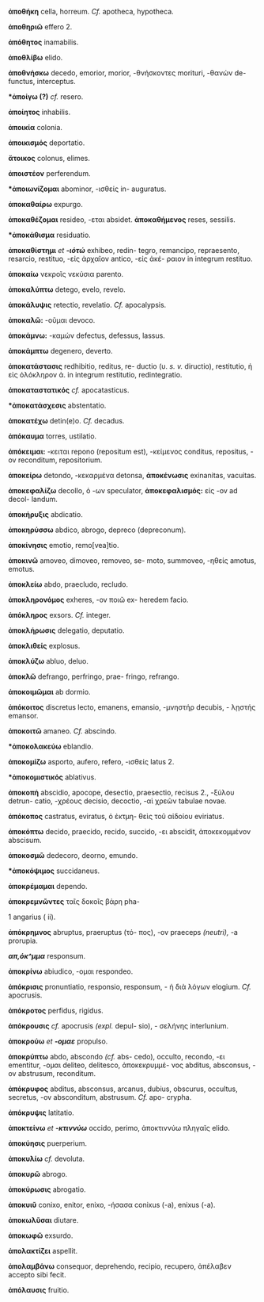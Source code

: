 **ἀποθήκη** cella, horreum. *Cf.* apotheca, hypotheca.

**ἀποθηριῶ** effero 2.

**ἀπόθητος** inamabilis.

**ἀποθλίβω** elido.

**ἀποθνήσκω** decedo, emorior, morior, -θνήσκοντες morituri, -θανών de-
functus, interceptus.

**\*ἀποίγω (?)** *cf.* resero.

**ἀποίητος** inhabilis.

**ἀποικία** colonia.

**ἀποικισμός** deportatio.

**ἄτοικος** colonus, elimes.

**ἀποιστέον** perferendum.

**\*ἀποιωνίζομαι** abominor, -ισθείς in- auguratus.

**ἀποκαθαίρω** expurgo.

**ἀποκαθέζομαι** resideo, -εται absidet. **ἀποκαθήμενος** reses,
sessilis.

**\*ἀποκάθισμα** residuatio.

**ἀποκαθίστημι** *et **-ιότώ*** exhibeo, redin- tegro, remancipo,
repraesento, resarcio, restituo, -εἰς ἀρχαῖον antico, -εἰς ἀκέ- ραιον in
integrum restituo.

**ἀποκαίω** νεκροῖς νεκύσια parento.

**ἀποκαλύπτω** detego, evelo, revelo.

**ἀποκάλυψις** retectio, revelatio. *Cf.* apocalypsis.

**ἀποκαλῶ:** -οῦμαι devoco.

**ἀποκάμνω:** -καμών defectus, defessus, lassus.

**ἀποκάμπτω** degenero, deverto.

**ἀποκατάστασις** redhibitio, reditus, re- ductio (υ. *s. v.* diructio),
restitutio, ἠ εἰς ὁλόκληρον ἀ. in integrum restitutio, redintegratio.

**άποκαταστατικός** *cf.* apocatasticus.

**\*ἀποκατάσχεσις** abstentatio.

**ἀποκατέχω** detin(e)o. *Cf.* decadus.

**ἀπόκαυμα** torres, ustilatio.

**ἀπόκειμαι:** -κειται repono (repositum est), -κείμενος conditus,
repositus, -ov reconditum, repositorium.

**ἀποκείρω** detondo, -κεκαρμένα detonsa, **ἀποκένωσις** exinanitas,
vacuitas.

**ἀποκεφαλίζω** decolIo, ὁ -ων speculator, **ἀποκεφαλισμός:** εἰς -ov ad
decol- landum.

**ἀποκήρυξις** abdicatio.

**ἀποκηρύσσω** abdico, abrogo, depreco (depreconum).

**ἀποκίνησις** emotio, remo[vea]tio.

**ἀποκινῶ** amoveo, dimoveo, removeo, se- moto, summoveo, -ηθείς amotus,
emotus.

**ἀποκλείω** abdo, praecludo, recludo.

**ἀποκληρονόμος** exheres, -ov ποιῶ ex- heredem facio.

**ἀπόκληρος** exsors. *Cf.* integer.

**ἀποκλἡρωσις** delegatio, deputatio.

**ἀποκλιθείς** explosus.

**ἀποκλύζω** abluo, deluo.

**ἀποκλῶ** defrango, perfringo, prae- fringo, refrango.

**ἀποκοιμῶμαι** ab dormio.

**ἀπόκοιτος** discretus lecto, emanens, emansio, -μνηστήρ decubis, -
λῃστής emansor.

**ἀποκοιτῶ** amaneo. *Cf.* abscindo.

**\*ἀποκολακεύω** eblandio.

**ἀποκομίζω** asporto, aufero, refero, -ισθείς latus 2.

**\*ἀποκομιστικός** ablativus.

**ἀποκοπἡ** abscidio, apocope, desectio, praesectio, recisus 2., -ξύλου
detrun- catio, -χρέους decisio, decoctio, -αὶ χρεῶν tabulae novae.

**ἀπόκοπος** castratus, eviratus, ὁ ἐκτμη- θεὶς τοῦ αἰδοίου eviriatus.

**ἀποκόπτω** decido, praecido, recido, succido, -ει abscidit,
ἀποκεκομμένον abscisum.

**ἀποκοσμῶ** dedecoro, deorno, emundo.

**\*ἀποκόψιμος** succidaneus.

**ἀποκρέμαμαι** dependo.

**ἀποκρεμνῶντες** ταῖς δοκοῖς βάρη pha-

1 angarius ( ii).

**ἀπόκρημνος** abruptus, praeruptus (τό- πος), -ov praeceps *(neutri),*
-a prorupia.

***απ,όκ\^μμα*** responsum.

**ἀποκρίνω** abiudico, -ομαι respondeo.

**ἀπόκρισις** pronuntiatio, responsio, re­sponsum, - ἡ διὰ λόγων elogium.
*Cf.* apocrusis.

**ἀπόκροτος** perfidus, rigidus.

**ἀπόκρουσις** *cf.* apocrusis *(expl.* depul- sio), - σελήνης
interlunium.

**ἀποκρούω** *et **-ομαε*** propulso.

**ἀποκρύπτω** abdo, abscondo *(cf.* abs- cedo), occulto, recondo, -ει
ementitur, -ομαι deliteo, delitesco, ἀποκεκρυμμέ- νος abditus,
absconsus, -ov abstrusum, reconditum.

**ἀπόκρυφος** abditus, absconsus, arcanus, dubius, obscurus, occultus,
secretus, -ov absconditum, abstrusum. *Cf.* apo- crypha.

**ἀπόκρυψις** latitatio.

**ἀποκτείνω** *et **-κτιννύω*** occido, perimo, ἀποκτιννύω πληγαῖς
elido.

**ἀποκύησις** puerperium.

**ἀποκυλίω** *cf.* devoluta.

**ἀποκυρῶ** abrogo.

**ἀποκύρωσις** abrogatio.

**ἀποκυιῦ** conixo, enitor, enixo, -ήσασα conixus (-a), enixus (-a).

**ἀποκωλῦσαι** diutare.

**ἀποκωφῶ** exsurdo.

**ἀπολακτίζει** aspellit.

**ἀπολαμβάνω** consequor, deprehendo, recipio, recupero, ἀπέλαβεν
accepto sibi fecit.

**ἀπόλαυσις** fruitio.
